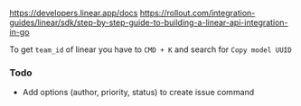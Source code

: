 https://developers.linear.app/docs
https://rollout.com/integration-guides/linear/sdk/step-by-step-guide-to-building-a-linear-api-integration-in-go

To get `team_id` of linear you have to `CMD + K` and search for `Copy model UUID`


### Todo
- Add options (author, priority, status) to create issue command
